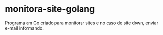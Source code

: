 # monitora-site-golang
Programa em Go criado para monitorar sites e no caso de site down, enviar e-mail informando.
